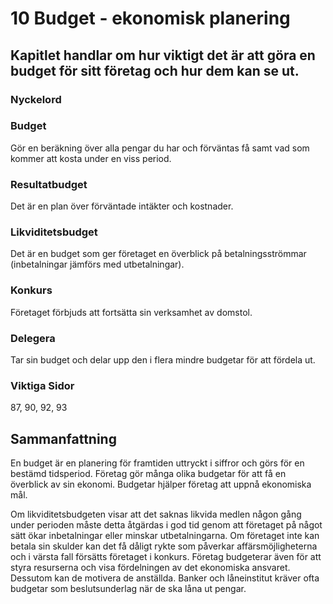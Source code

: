 # 10 Budget - ekonomisk planering
## Kapitlet handlar om hur viktigt det är att göra en budget för sitt företag och hur dem kan se ut.
### Nyckelord
### Budget 
Gör en beräkning över alla pengar du har och förväntas få samt vad som kommer att kosta under en viss period.
### Resultatbudget 
Det är en plan över förväntade intäkter och kostnader.
### Likviditetsbudget 
Det är en budget som ger företaget en överblick på betalningsströmmar (inbetalningar jämförs med utbetalningar).
### Konkurs 
Företaget förbjuds att fortsätta sin verksamhet av domstol.
### Delegera
Tar sin budget och delar upp den i flera mindre budgetar för att fördela ut.
### Viktiga Sidor
87, 90, 92, 93

## Sammanfattning
En budget är en planering för framtiden uttryckt i siffror och görs för en bestämd tidsperiod. Företag gör många olika budgetar för att få en överblick av sin ekonomi. Budgetar hjälper företag att uppnå ekonomiska mål.

Om likviditetsbudgeten visar att det saknas likvida medlen någon gång under perioden måste detta åtgärdas i god tid genom att företaget på något sätt ökar inbetalningar eller minskar utbetalningarna. Om företaget inte kan betala sin skulder kan det få dåligt rykte som påverkar affärsmöjligheterna och i värsta fall försätts företaget i konkurs.
Företag budgeterar även för att styra resurserna och visa fördelningen av det ekonomiska ansvaret. Dessutom kan de motivera de anställda. Banker och låneinstitut kräver ofta budgetar som beslutsunderlag när de ska låna ut pengar.
 